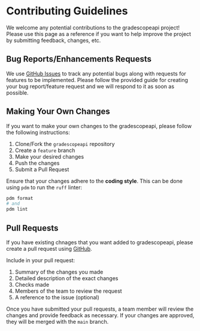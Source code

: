 # Contributing Guidelines

We welcome any potential contributions to the gradescopeapi project! Please
use this page as a reference if you want to help improve the project by submitting feedback, changes, etc.  


## Bug Reports/Enhancements Requests 

We use [GitHub Issues](https://github.com/nyuoss/gradescope-api/issues) to track any potential bugs along with requests for features to be implemented. Please follow the provided guide for creating your bug report/feature request
and we will respond to it as soon as possible. 


## Making Your Own Changes

If you want to make your own changes to the gradescopeapi, please follow the following instructions:

1. Clone/Fork the ```gradescopeapi``` repository
2. Create a ```feature``` branch
3. Make your desired changes
4. Push the changes
5. Submit a Pull Request

Ensure that your changes adhere to the **coding style**. This can be done using ```pdm``` to run the ```ruff``` linter:

```bash
pdm format
# and
pdm lint
```

## Pull Requests
If you have existing chnages that you want added to gradescopeapi, please create a pull request using [GitHub](https://github.com/nyuoss/gradescope-api/pulls). 

Include in your pull request:
1. Summary of the changes you made
2. Detailed description of the exact changes
3. Checks made 
4. Members of the team to review the request
5. A reference to the issue (optional)

Once you have submitted your pull requests, a team member will review the changes and provide feedback as necessary. If your changes are approved, they will be merged with the ```main``` branch. 








